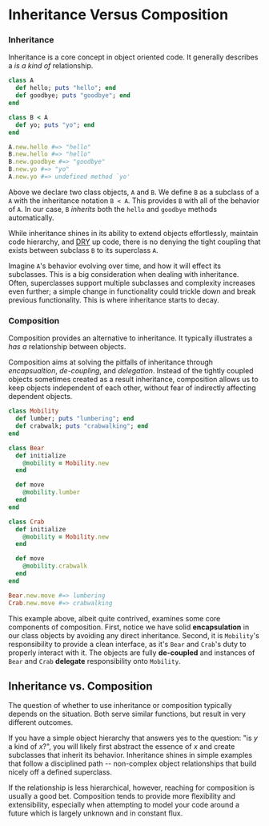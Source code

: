 Inheritance Versus Composition
==============================

### Inheritance

Inheritance is a core concept in object oriented code. It generally describes a *is a kind of* relationship.

```ruby
class A
  def hello; puts "hello"; end
  def goodbye; puts "goodbye"; end
end

class B < A
  def yo; puts "yo"; end
end

A.new.hello #=> "hello"
B.new.hello #=> "hello"
B.new.goodbye #=> "goodbye"
B.new.yo #=> "yo"
A.new.yo #=> undefined method `yo'
```

Above we declare two class objects, `A` and `B`. We define `B` as a subclass of a `A` with the inheritance notation `B < A`. This provides `B` with all of the behavior of `A`. In our case, `B` *inherits* both the `hello` and `goodbye` methods automatically.

While inheritance shines in its ability to extend objects effortlessly, maintain code hierarchy, and [DRY](http://en.wikipedia.org/wiki/Don't_repeat_yourself) up code, there is no denying the tight coupling that exists between subclass `B` to its superclass `A`.

Imagine `A`'s behavior evolving over time, and how it will effect its subclasses. This is a big consideration when dealing with inheritance. Often, superclasses support multiple subclasses and complexity increases even further; a simple change in functionality could trickle down and break previous functionality. This is where inheritance starts to decay.

### Composition

Composition provides an alternative to inheritance. It typically illustrates a *has a* relationship between objects.

Composition aims at solving the pitfalls of inheritance through *encapsualtion*, *de-coupling*, and *delegation*. Instead of the tightly coupled objects sometimes created as a result inheritance, composition allows us to keep objects independent of each other, without fear of indirectly affecting dependent objects.

```ruby
class Mobility
  def lumber; puts "lumbering"; end
  def crabwalk; puts "crabwalking"; end
end

class Bear
  def initialize
    @mobility = Mobility.new
  end

  def move
    @mobility.lumber
  end
end

class Crab
  def initialize
    @mobility = Mobility.new
  end

  def move
    @mobility.crabwalk
  end
end

Bear.new.move #=> lumbering
Crab.new.move #=> crabwalking
```

This example above, albeit quite contrived, examines some core components of composition. First, notice we have solid **encapsulation** in our class objects by avoiding any direct inheritance. Second, it is `Mobility`'s responsibility to provide a clean interface, as it's `Bear` and `Crab`'s duty to properly interact with it. The objects are fully **de-coupled** and instances of `Bear` and `Crab` **delegate** responsibility onto `Mobility`.

## Inheritance vs. Composition

The question of whether to use inheritance or composition typically depends on the situation. Both serve similar functions, but result in very different outcomes.

If you have a simple object hierarchy that answers yes to the question: "is *y* a kind of *x*?", you will likely first abstract the essence of *x* and create subclasses that inherit its behavior. Inheritance shines in simple examples that follow a disciplined path -- non-complex object relationships that build nicely off a defined superclass.

If the relationship is less hierarchical, however, reaching for composition is usually a good bet. Composition tends to provide more flexibility and extensibility, especially when attempting to model your code around a future which is largely unknown and in constant flux.
